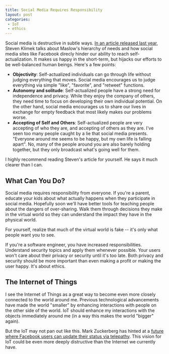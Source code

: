 ```yaml
---
title: Social Media Requires Responsibility
layout: post
categories:
 - IoT
 - ethics
---
```


Social media is destructive in subtle ways. [In an article released last year][1], Steven Klimek talks about
Maslow's hierarchy of needs and how social media sites like Facebook direcly hinder our ability to reach
self-actualization. It makes us happy in the short-term, but hijacks our efforts to be well-balanced human
beings. Here's a few points:

* **Objectivity**: Self-actualized individuals can go through life without judging everything that moves.
	Social media encourages us to judge everything via simple "like", "favorite", and "retweet" functions.
* **Autonomy and solitude**: Self-actualized people have a strong need for independence and privacy. While 
	they enjoy the company of others, they need time to focus on developing their own individual potential.
	On the other hand, social media encourages us to share our lives in exchange for empty feedback that most
	likely makes our problems worse.
* **Accepting of Self and Others**: Self-actualized people are very accepting of who they are, and accepting
	of others as they are. I've seen too many people caught by a lie that social media presents. "Everyone
	around me seems to be happy, but my own life is falling apart". No, many of the people around you are also
	barely holding together, but they only broadcast what's going well for them.

I highly recommend reading Steven's article for yourself. He says it much clearer than I can. 


What Can You Do?
----------------

Social media requires responsibility from everyone. If you're a parent, educate your kids about what
actually happens when they participate in social media. Hopefully soon we'll have better tools for
teaching people about the dangers of over-sharing. Walk them through decisions they make in the 
virtual world so they can understand the impact they have in the physical world.

For yourself, realize that much of the virtual world is fake -- it's only what people want you to see.

If you're a software engineer, you have increased responsibilities. Understand security topics and apply them
whenever possible. Your users won't care about their privacy or security until it's too late. Both privacy
and security should be more important than even making a profit or making the user happy. It's about ethics.


The Internet of Things
----------------------

I see the Internet of Things as a great way to become even more closely connected to the world around me. 
Previous technological advancements have made the world "smaller" by enhancing interactions with people
on the other side of the world. IoT should enhance my interactions with the objects immediately around me
(in a way this makes the world "bigger" again).

But the IoT may not pan out like this. Mark Zuckerberg has hinted at a [future where Facebook users can 
update their status via telepathy][2]. This vision for IoT could be even more deeply distructive than
the Internet we currently have.


 [1]: http://sideview.us/Blog/?p=35
 [2]: http://money.cnn.com/2015/06/30/technology/facebook-telepathy/index.html
